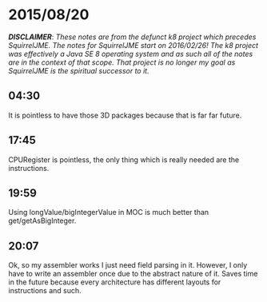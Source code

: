 # 2015/08/20

***DISCLAIMER***: _These notes are from the defunct k8 project which_
_precedes SquirrelJME. The notes for SquirrelJME start on 2016/02/26!_
_The k8 project was effectively a Java SE 8 operating system and as such_
_all of the notes are in the context of that scope. That project is no_
_longer my goal as SquirrelJME is the spiritual successor to it._

## 04:30

It is pointless to have those 3D packages because that is far far future.

## 17:45

CPURegister is pointless, the only thing which is really needed are the
instructions.

## 19:59

Using longValue/bigIntegerValue in MOC is much better than
get/getAsBigInteger.

## 20:07

Ok, so my assembler works I just need field parsing in it. However, I only
have to write an assembler once due to the abstract nature of it. Saves time
in the future because every architecture has different layouts for
instructions and such.

